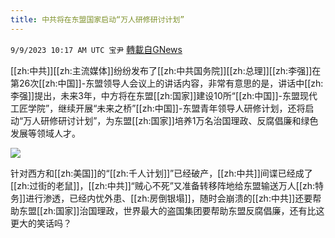 ```yaml
---
title: 中共将在东盟国家启动“万人研修研讨计划”
---
```

`9/9/2023 10:17 AM UTC 宝尹` [轉載自GNews](https://gnews.org/articles/1667126)

[[zh:中共]][[zh:主流媒体]]纷纷发布了[[zh:中共国务院]][[zh:总理]][[zh:李强]]在第26次[[zh:中国]]-东盟领导人会议上的讲话内容，非常有意思的是，讲话中[[zh:李强]]提出，未来3年，中方将在东盟[[zh:国家]]建设10所“[[zh:中国]]-东盟现代工匠学院”，继续开展“未来之桥”[[zh:中国]]-东盟青年领导人研修计划，还将启动“万人研修研讨计划”，为东盟[[zh:国家]]培养1万名治国理政、反腐倡廉和绿色发展等领域人才。

![](https://i.imgur.com/qffRmhc.png)


针对西方和[[zh:美国]]的“[[zh:千人计划]]”已经破产，[[zh:中共]]间谍已经成了[[zh:过街的老鼠]]，[[zh:中共]]“贼心不死”又准备转移阵地给东盟输送万人[[zh:特务]]进行渗透，已经内忧外患、[[zh:房倒银塌]]，随时会崩溃的[[zh:中共]]还要帮助东盟[[zh:国家]]治国理政，世界最大的盗国集团要帮助东盟反腐倡廉，还有比这更大的笑话吗？
